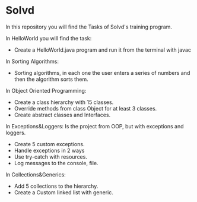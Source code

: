 # Solvd
In this repository you will find the Tasks of Solvd's training program.

In HelloWorld you will find the task:

- Create a HelloWorld.java program and run it from the terminal with javac

In Sorting Algorithms:

- Sorting algorithms, in each one the user enters a series of numbers and then the algorithm sorts them. 

In Object Oriented Programming:
   - Create a class hierarchy with 15 classes. 
   - Override methods from class Object for at least 3 classes.
   - Create abstract classes and Interfaces.

In Exceptions&Loggers:
   Is the project from OOP, but with exceptions and loggers.
   -  Create 5 custom exceptions.
   -  Handle exceptions in 2 ways
   -  Use try-catch with resources.
   -  Log messages to the console, file.

In Collections&Generics:
   - Add 5 collections to the hierarchy.
   - Create a Custom linked list with generic.
